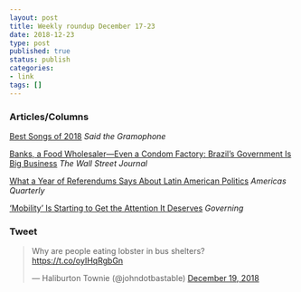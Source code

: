 ```yaml
---
layout: post
title: Weekly roundup December 17-23
date: 2018-12-23
type: post
published: true
status: publish
categories:
- link
tags: []
---
```


### Articles/Columns

[Best Songs of 2018](http://www.saidthegramophone.com/archives/best_songs_of_2018.php "Best Songs of 2018. By Sean Michaels") *Said the Gramophone*

[Banks, a Food Wholesaler—Even a Condom Factory: Brazil’s Government Is Big Business](https://www.wsj.com/articles/banks-a-food-wholesalereven-a-condom-factory-brazils-government-is-big-business-11544529601 "Banks, a Food Wholesaler—Even a Condom Factory: Brazil’s Government Is Big Business. By Paulo Trevisani") *The Wall Street Journal*

[What a Year of Referendums Says About Latin American Politics](https://www.americasquarterly.org/node/10003 "What a Year of Referendums Says About Latin American Politics. By Brendan O'Boyle") *Americas Quarterly*

[‘Mobility’ Is Starting to Get the Attention It Deserves](http://www.governing.com/gov-institute/on-leadership/gov-mobility-pittsburgh.html "‘Mobility’ Is Starting to Get the Attention It Deserves. By Mark Funkhouser") *Governing*

### Tweet
<blockquote class="twitter-tweet" data-lang="en"><p lang="en" dir="ltr">Why are people eating lobster in bus shelters? <a href="https://t.co/oyIHqRgbGn">https://t.co/oyIHqRgbGn</a></p>&mdash; Haliburton Townie (@johndotbastable) <a href="https://twitter.com/johndotbastable/status/1075194505219977216?ref_src=twsrc%5Etfw">December 19, 2018</a></blockquote> <script async src="https://platform.twitter.com/widgets.js" charset="utf-8"></script> 
